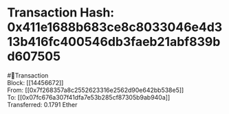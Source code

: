
Transaction Hash: 0x411e1688b683ce8c8033046e4d313b416fc400546db3faeb21abf839bd607505
====================================================================================
  
#💸Transaction  
Block: [[14456672]]  
From: [[0x7f268357a8c2552623316e2562d90e642bb538e5]]  
To: [[0x07fc676a307f41dfa7e53b285cf87305b9ab940a]]  
Transferred: 0.1791 Ether